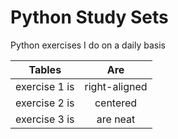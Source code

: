 # Python Study Sets 

<p> Python exercises I do on a daily basis </P>


| Tables        | Are           | 
| ------------- |:-------------:| 
| exercise 1 is      | right-aligned |
| exercise 2 is      | centered      |
| exercise 3 is  | are neat      | 
